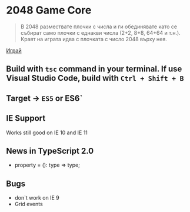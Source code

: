 # 2048 Game Core

> В 2048 размествате плочки с числа и ги обединявате 
> като се събират само плочки с еднакви числа (2+2, 8+8, 64+64 и т.н.). 
> Краят на играта идва с плочката с число 2048 върху нея.

[Играй](http://2048.csyntax.net)

## Build with `tsc` command in your terminal. If use Visual Studio Code, build with `Ctrl + Shift + B`

## Target -> `ES5` or ES6`

## IE Support
Works still good on IE 10 and IE 11

## News in TypeScript 2.0
* property = (): type => type;

## Bugs
* don`t work on IE 9
* Grid events